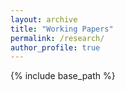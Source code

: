 ```yaml
---
layout: archive
title: "Working Papers"
permalink: /research/
author_profile: true
---
```


<!-- {% if author.googlescholar %}-->
<!--   You can also find my articles on <u><a href="{{author.googlescholar}}">my Google Scholar profile</a>.</u>-->
<!-- {% endif %}-->

{% include base_path %}

<!-- {% for post in site.publications reversed %}-->
<!--   {% include archive-single.html %}-->
<!-- {% endfor %}-->
